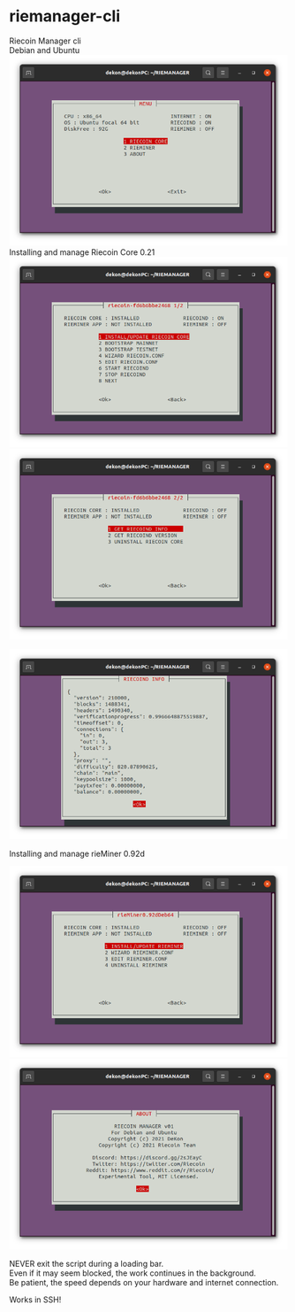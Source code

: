 # riemanager-cli
Riecoin Manager cli<br />
Debian and Ubuntu
<img src="screen/menu.png">
Installing and manage Riecoin Core 0.21<br />
<img src="screen/core.png">
<img src="screen/core2.png">

<img src="screen/info.png">

Installing and manage rieMiner 0.92d<br />

<img src="screen/miner.png">

<img src="screen/about.png">

NEVER exit the script during a loading bar.<br />
Even if it may seem blocked, the work continues in the background.<br /> 
Be patient, the speed depends on your hardware and internet connection.<br />

Works in SSH!
